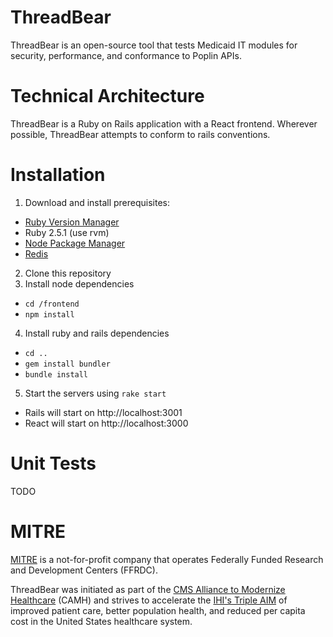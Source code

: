 # ThreadBear

ThreadBear is an open-source tool that tests Medicaid IT modules for security, performance, and conformance to Poplin APIs.

# Technical Architecture

ThreadBear is a Ruby on Rails application with a React frontend. Wherever possible, ThreadBear attempts to conform to rails conventions.

# Installation

1. Download and install prerequisites:
  * [Ruby Version Manager](https://rvm.io/)
  * Ruby 2.5.1 (use rvm)
  * [Node Package Manager](https://www.npmjs.com/)
  * [Redis](https://redis.io/)
2. Clone this repository
3. Install node dependencies
  * `cd /frontend`
  * `npm install`
4. Install ruby and rails dependencies
  * `cd ..`
  * `gem install bundler`
  * `bundle install`
5. Start the servers using `rake start`
  * Rails will start on http://localhost:3001
  * React will start on http://localhost:3000

# Unit Tests

TODO

# MITRE
[MITRE](https://www.mitre.org/) is a not-for-profit company that operates Federally Funded Research and Development Centers (FFRDC).

ThreadBear was initiated as part of the [CMS Alliance to Modernize Healthcare](https://www.mitre.org/centers/cms-alliances-to-modernize-healthcare/who-we-are) (CAMH) and strives to accelerate the [IHI's Triple AIM](http://www.ihi.org/Engage/Initiatives/TripleAim/Pages/default.aspx) of improved patient care, better population health, and reduced per capita cost in the United States healthcare system.
